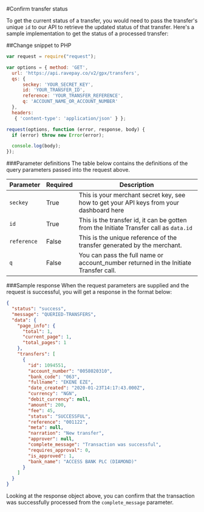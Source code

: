 
#Confirm transfer status

To get the current status of a transfer, you would need to pass the transfer's unique `id` to our API to retrieve the updated status of that transfer. Here's a sample implementation to get the status of a processed transfer:

##Change snippet to PHP

```javascript
var request = require("request");

var options = { method: 'GET',
  url: 'https://api.ravepay.co/v2/gpx/transfers',
  qs: { 
	  seckey: 'YOUR_SECRET_KEY', 
	  id: 'YOUR_TRANSFER_ID', 
	  reference: 'YOUR_TRANSFER_REFERENCE', 
	  q: 'ACCOUNT_NAME_OR_ACCOUNT_NUMBER' 
  },
  headers:
   { 'content-type': 'application/json' } };

request(options, function (error, response, body) {
  if (error) throw new Error(error);

  console.log(body);
});

```

###Parameter definitions
The table below contains the definitions of the query parameters passed into the request above.

| Parameter 	| Required 	| Description 	|
|-----------------	|----------	|---------------------------------------------------------------------------------------------------------------------------------------------------------------------------------------------------------------------------------------------------	|
| `seckey` 	| True 	| This is your merchant secret key, see how to get your API keys from your dashboard here 	|
| `id` 	| True 	| This is the transfer id, it can be gotten from the Initiate Transfer call as `data.id` 	|
| `reference` 	| False 	| This is the unique reference of the transfer generated by the merchant. | 
| `q` 	| False 	| You can pass the full name or account_number returned in the Initiate Transfer call. | 


###Sample response
When the request parameters are supplied and the request is successful, you will get a response in the format below:

```json
{
  "status": "success",
  "message": "QUERIED-TRANSFERS",
  "data": {
    "page_info": {
      "total": 1,
      "current_page": 1,
      "total_pages": 1
    },
    "transfers": [
      {
        "id": 1094551,
        "account_number": "0058020310",
        "bank_code": "063",
        "fullname": "EKENE EZE",
        "date_created": "2020-01-23T14:17:43.000Z",
        "currency": "NGN",
        "debit_currency": null,
        "amount": 200,
        "fee": 45,
        "status": "SUCCESSFUL",
        "reference": "001122",
        "meta": null,
        "narration": "New transfer",
        "approver": null,
        "complete_message": "Transaction was successful",
        "requires_approval": 0,
        "is_approved": 1,
        "bank_name": "ACCESS BANK PLC (DIAMOND)"
      }
    ]
  }
}

```
Looking at the response object above, you can confirm that the transaction was successfully processed from the `complete_message` parameter.
